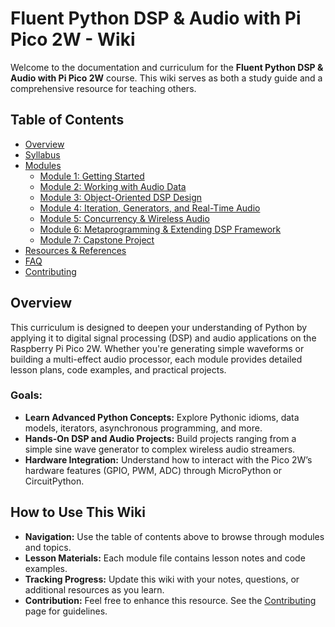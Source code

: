 # Fluent Python DSP & Audio with Pi Pico 2W - Wiki

Welcome to the documentation and curriculum for the **Fluent Python DSP & Audio with Pi Pico 2W** course. This wiki serves as both a study guide and a comprehensive resource for teaching others.

## Table of Contents

- [Overview](#overview)
- [Syllabus](syllabus.md)
- [Modules](#modules)
  - [Module 1: Getting Started](module1.md)
  - [Module 2: Working with Audio Data](module2.md)
  - [Module 3: Object-Oriented DSP Design](module3.md)
  - [Module 4: Iteration, Generators, and Real-Time Audio](module4.md)
  - [Module 5: Concurrency & Wireless Audio](module5.md)
  - [Module 6: Metaprogramming & Extending DSP Framework](module6.md)
  - [Module 7: Capstone Project](module7.md)
- [Resources & References](resources.md)
- [FAQ](faq.md)
- [Contributing](contributing.md)

## Overview

This curriculum is designed to deepen your understanding of Python by applying it to digital signal processing (DSP) and audio applications on the Raspberry Pi Pico 2W. Whether you're generating simple waveforms or building a multi-effect audio processor, each module provides detailed lesson plans, code examples, and practical projects.

### Goals:
- **Learn Advanced Python Concepts:** Explore Pythonic idioms, data models, iterators, asynchronous programming, and more.
- **Hands-On DSP and Audio Projects:** Build projects ranging from a simple sine wave generator to complex wireless audio streamers.
- **Hardware Integration:** Understand how to interact with the Pico 2W’s hardware features (GPIO, PWM, ADC) through MicroPython or CircuitPython.

## How to Use This Wiki

- **Navigation:** Use the table of contents above to browse through modules and topics.
- **Lesson Materials:** Each module file contains lesson notes and code examples.
- **Tracking Progress:** Update this wiki with your notes, questions, or additional resources as you learn.
- **Contribution:** Feel free to enhance this resource. See the [Contributing](contributing.md) page for guidelines.
